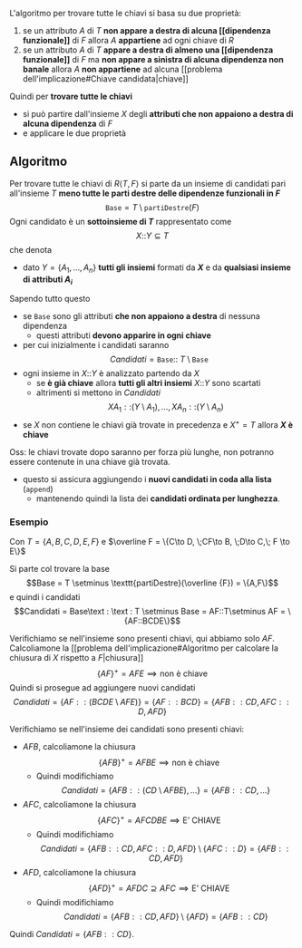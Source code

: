 L'algoritmo per trovare tutte le chiavi si basa su due proprietà:
1. se un attributo $A$ di $T$ **non appare a destra di alcuna [[dipendenza funzionale]]** di $F$ allora $A$ **appartiene** ad ogni chiave di $R$
2. se un attributo $A$ di $T$ **appare a destra di almeno una [[dipendenza funzionale]]** di $F$ ma **non appare a sinistra di alcuna dipendenza non banale** allora $A$ **non appartiene** ad alcuna [[problema dell'implicazione#Chiave candidata|chiave]]

Quindi per **trovare tutte le chiavi**
- si può partire dall'insieme $X$ degli **attributi che non appaiono a destra di alcuna dipendenza** di $F$ 
- e applicare le due proprietà

## Algoritmo 
Per trovare tutte le chiavi di $R\langle T, F \rangle$ si parte da un insieme di candidati pari all'insieme $T$ **meno tutte le parti destre delle dipendenze funzionali in $F$**
$$\texttt{Base} = T \setminus \texttt{partiDestre}(F)$$ Ogni candidato è un **sottoinsieme di $T$** rappresentato come $$X\text{::}{Y}\subseteq T$$ che denota
- dato $Y=\{A_{1},\ldots,A_{n}\}$ **tutti gli insiemi** formati da **$X$** e da **qualsiasi insieme di attributi $A_{i}$**

Sapendo tutto questo
- se $\texttt{Base}$ sono gli attributi **che non appaiono a destra** di nessuna dipendenza 
	- questi attributi **devono apparire in ogni chiave**
- per cui inizialmente i candidati saranno $$Candidati = \texttt{Base}\text{:: }T\setminus \texttt{Base} $$
- ogni insieme in $X\text{::} Y$  è analizzato partendo da $X$
	- se **è già chiave** allora **tutti gli altri insiemi** $X\text{::} Y$ sono scartati
	- altrimenti si mettono in $Candidati$ $$XA_{1}{::}(Y\setminus A_{1}),\ldots, XA_{n}{::}(Y\setminus A_{n})$$
- se $X$ non contiene le chiavi già trovate in precedenza e $X^{+}=T$  allora **$X$ è chiave**

Oss: le chiavi trovate dopo saranno per forza più lunghe, non potranno essere contenute in una chiave già trovata.
- questo si assicura aggiungendo i **nuovi candidati in coda alla lista** (`append`)
	- mantenendo quindi la lista dei **candidati ordinata per lunghezza**.

### Esempio 
Con $T=\{ A,B,C,D,E,F \}$ e $\overline F = \{C\to D, \;CF\to B, \;D\to C,\; F \to E\}$

Si parte col trovare la base $$Base = T \setminus \texttt{partiDestre}(\overline {F}) = \{A,F\}$$ e quindi i candidati $$Candidati = Base\text : \text : T \setminus Base = AF::T\setminus AF = \{AF::BCDE\}$$

Verifichiamo se nell'insieme sono presenti chiavi, qui abbiamo solo $AF$. Calcoliamone la [[problema dell'implicazione#Algoritmo per calcolare la chiusura di $X$ rispetto a $F$|chiusura]]
$$\{AF\}^{+} = AFE \implies \text{non è chiave}$$ Quindi si prosegue ad aggiungere nuovi candidati $$Candidati = \{AF::(BCDE \setminus AFE)\} = \{AF::BCD\} = \{ AFB::CD,AFC::D, AFD \}$$

Verifichiamo se nell'insieme dei candidati sono presenti chiavi:
- $AFB$, calcoliamone la chiusura $$\{AFB\}^{+}=AFBE\implies \text{non è chiave}$$
	- Quindi modifichiamo $$Candidati = \{ AFB::(CD\setminus AFBE),\ldots \} =\{AFB::CD,\ldots\}$$
- $AFC$, calcoliamone la chiusura $$\{AFC\}^{+}=AFCDBE\implies \text{E' CHIAVE}$$
	- Quindi modifichiamo $$Candidati =\{AFB::CD,AFC::D, AFD \}\setminus \{AFC::D\}=\{AFB::CD, AFD\}$$
- $AFD$, calcoliamone la chiusura $$\{AFD\}^{+}=AFDC\supseteq AFC \implies \text{E' CHIAVE}$$
	- Quindi modifichiamo $$Candidati =\{AFB::CD, AFD\}\setminus \{AFD\}=\{AFB::CD\}$$

Quindi $Candidati =\{AFB::CD\}$.


